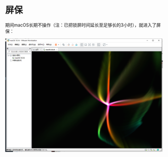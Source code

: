 # 屏保

期间macOS长期不操作（注：已把锁屏时间延长至足够长的3小时），就进入了屏保：

![vmware_macos_screen_saver](../assets/img/vmware_macos_screen_saver.png)

